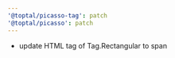 ```yaml
---
'@toptal/picasso-tag': patch
'@toptal/picasso': patch
---
```


- update HTML tag of Tag.Rectangular to span
